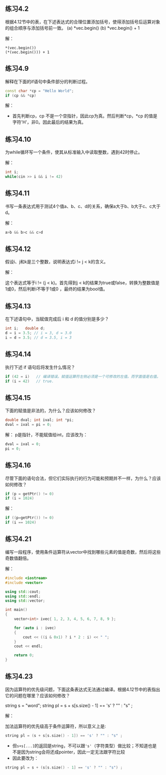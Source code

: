 ## 练习4.2

根据4.12节中的表，在下述表达式的合理位置添加括号，使得添加括号后运算对象的组合顺序与添加括号前一致。 (a) *vec.begin() (b) *vec.begin() + 1

解：

```
*(vec.begin())
(*(vec.begin())) + 1
```

## 练习4.9

解释在下面的if语句中条件部分的判断过程。

```cpp
const char *cp = "Hello World";
if (cp && *cp)
```

解：

 - 首先判断cp，cp 不是一个空指针，因此cp为真。然后判断*cp，*cp 的值是字符'H'，非0。因此最后的结果为真。

## 练习4.10

为while循环写一个条件，使其从标准输入中读取整数，遇到42时停止。

解：

```cpp
int i;
while(cin >> i && i != 42)
```

## 练习4.11
书写一条表达式用于测试4个值a、b、c、d的关系，确保a大于b、b大于c、c大于d。

解：

```cpp
a>b && b>c && c>d
```

## 练习4.12
假设i、j和k是三个整数，说明表达式i != j < k的含义。

解：

这个表达式等于i != (j < k)。首先得到j < k的结果为true或false，转换为整数值是1或0，然后判断i不等于1或0 ，最终的结果为bool值。

## 练习4.13
在下述语句中，当赋值完成后 i 和 d 的值分别是多少？

```cpp
int i;   double d;
d = i = 3.5; // i = 3, d = 3.0
i = d = 3.5; // d = 3.5, i = 3
```

## 练习4.14
执行下述 if 语句后将发生什么情况？

```cpp
if (42 = i)   // 编译错误。赋值运算符左侧必须是一个可修改的左值。而字面值是右值。
if (i = 42)   // true.
```

## 练习4.15
下面的赋值是非法的，为什么？应该如何修改？

```cpp
double dval; int ival; int *pi;
dval = ival = pi = 0;
```

解： p是指针，不能赋值给int，应该改为：

```cpp
dval = ival = 0;
pi = 0;
```

## 练习4.16

尽管下面的语句合法，但它们实际执行的行为可能和预期并不一样，为什么？应该如何修改？

```cpp
if (p = getPtr() != 0)
if (i = 1024)
```

解：

```cpp
if ((p=getPtr()) != 0)
if (i == 1024)
```



## 练习4.21
编写一段程序，使用条件运算符从vector中找到哪些元素的值是奇数，然后将这些奇数值翻倍。

解：

```cpp
#include <iostream>
#include <vector>

using std::cout;
using std::endl;
using std::vector;

int main()
{
	vector<int> ivec{ 1, 2, 3, 4, 5, 6, 7, 8, 9 };

	for (auto i : ivec)
	{
		cout << ((i & 0x1) ? i * 2 : i) << " ";
	}
	cout << endl;

	return 0;
}
```

## 练习4.23
因为运算符的优先级问题，下面这条表达式无法通过编译。根据4.12节中的表指出它的问题在哪里？应该如何修改？

string s = "word";
string pl = s + s[s.size() - 1] == 's' ? "" : "s" ;

解：

加法运算符的优先级高于条件运算符，所以意义上是:

```cpp
string pl = (s + s[s.size() - 1]) == 's' ? "" : "s" ;
```
 - 但`s+s[...]`的返回是string，不可以跟`'s'`（字符类型）做比较；不知道也是不是因为string会将还成pointer，因此一定无法跟字符比较
 - 因此要改为：
```cpp
string pl = s + (s[s.size() - 1] == 's' ? "" : "s") ;
```

